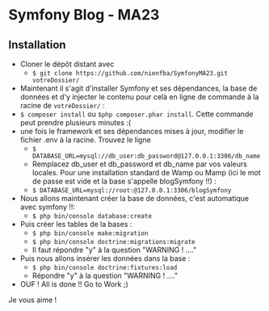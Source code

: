 # Symfony Blog - MA23


## Installation
-   Cloner le dépôt distant avec 
	- `$ git clone https://github.com/nienfba/SymfonyMA23.git votreDossier/`
-   Maintenant il s'agit d'installer Symfony et ses dépendances, la base de données et d'y injecter le contenu pour celà en 
ligne de commande à la racine de `votreDossier/` :
-   `$ composer install` ou `$php composer.phar install`. Cette commande peut prendre plusieurs minutes :(
-   une fois le framework et ses dépendances mises à jour, modifier le fichier .env à la racine. Trouvez le ligne 
	- `$ DATABASE_URL=mysql://db_user:db_password@127.0.0.1:3306/db_name` 
	- Remplacez db_user et db_password et db_name par vos valeurs locales. Pour une installation standard de Wamp ou 
Mamp (ici le mot de passe est vide et la base s'appelle blogSymfony !!) : 
	- `$ DATABASE_URL=mysql://root:@127.0.0.1:3306/blogSymfony`
-   Nous allons maintenant créer la base de données, c'est automatique avec symfony !!: 
	- `$ php bin/console database:create`
-   Puis créer les tables de la bases : 
	- `$ php bin/console make:migration` 
	- `$ php bin/console doctrine:migrations:migrate` 
	- Il faut répondre "y" à la question "WARNING ! ...."
-   Puis nous allons insérer les données dans la base : 
	- `$ php bin/console doctrine:fixtures:load` 
	- Répondre "y" à la question "WARNING ! ...."
-   OUF ! All is done !! Go to Work ;)

Je vous aime !
